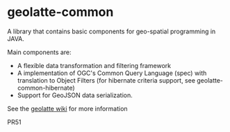 geolatte-common
===============

A library that contains basic components for geo-spatial programming in JAVA.

Main components are:
* A flexible data transformation and filtering framework
* A implementation of OGC's Common Query Language (spec) with translation to Object Filters (for hibernate criteria support, see geolatte-common-hibernate)
* Support for GeoJSON data serialization.

See the [geolatte wiki](http://www.geolatte.org/confluence/display/base/Home+%28geolatte-common%29 "geolatte wiki") for more information

PR51
